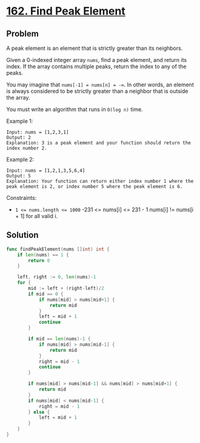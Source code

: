 # [162. Find Peak Element](https://leetcode.com/problems/find-peak-element/)

## Problem

A peak element is an element that is strictly greater than its neighbors.

Given a 0-indexed integer array `nums`, find a peak element, and return its index. If the array contains multiple peaks, return the index to any of the peaks.

You may imagine that `nums[-1] = nums[n] = -∞`. In other words, an element is always considered to be strictly greater than a neighbor that is outside the array.

You must write an algorithm that runs in `O(log n)` time.


Example 1:

```
Input: nums = [1,2,3,1]
Output: 2
Explanation: 3 is a peak element and your function should return the index number 2.
```

Example 2:

```
Input: nums = [1,2,1,3,5,6,4]
Output: 5
Explanation: Your function can return either index number 1 where the peak element is 2, or index number 5 where the peak element is 6.
```

Constraints:

- `1 <= nums.length <= 1000`
-231 <= nums[i] <= 231 - 1
nums[i] != nums[i + 1] for all valid i.

## Solution

```go
func findPeakElement(nums []int) int {
	if len(nums) == 1 {
		return 0
	}

	left, right := 0, len(nums)-1
	for {
		mid := left + (right-left)/2
		if mid == 0 {
			if nums[mid] > nums[mid+1] {
				return mid
			}
			left = mid + 1
			continue
		}

		if mid == len(nums)-1 {
			if nums[mid] > nums[mid-1] {
				return mid
			}
			right = mid - 1
			continue
		}

		if nums[mid] > nums[mid-1] && nums[mid] > nums[mid+1] {
			return mid
		}
		if nums[mid] < nums[mid-1] {
			right = mid - 1
		} else {
			left = mid + 1
		}
	}
}
```